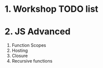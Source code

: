 # 1. Workshop TODO list


# 2. JS Advanced

1. Function Scopes
2. Hosting
3. Closure
4. Recursive functions